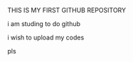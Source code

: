 
<p>THIS IS MY FIRST GITHUB REPOSITORY</P>
 i am studing to do github</P>
 i wish to  upload my codes </P>
pls

